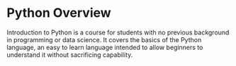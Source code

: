 # Python Overview

Introduction to Python is a course for students with no previous background in programming or data science. It covers the basics of the Python language, an easy to learn language intended to allow beginners to understand it without sacrificing capability.
